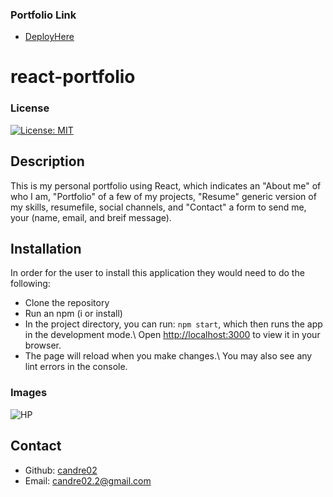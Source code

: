 ### Portfolio Link
* [DeployHere](https://candre02.github.io/react-portfolio/)

# react-portfolio

### License
[![License: MIT](https://img.shields.io/badge/License-MIT-yellow.svg)](https://opensource.org/licenses/MIT)

## Description
This is my personal portfolio using React, which indicates an "About me" of who I am, 
"Portfolio" of a few of my projects, "Resume" generic version of my skills, resumefile, social channels, and 
"Contact" a form to send me, your (name, email, and breif message).

## Installation
In order for the user to install this application they would need to do the following:
* Clone the repository 
* Run an npm (i or install)
* In the project directory, you can run: `npm start`, which then runs the app in the development mode.\ Open [http://localhost:3000](http://localhost:3000) to view it in your browser.
* The page will reload when you make changes.\ You may also see any lint errors in the console.

### Images

![HP](https://user-images.githubusercontent.com/81876258/154759950-003a43b6-9f5f-46cf-9696-a9173205456d.png)

## Contact

* Github: [candre02](https://www.github.com/candre02)
* Email: candre02.2@gmail.com





